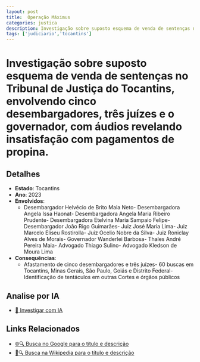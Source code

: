```yaml
---
layout: post
title:  Operação Máximus
categories: justica
description: Investigação sobre suposto esquema de venda de sentenças no Tribunal de Justiça do Tocantins✧  envolvendo cinco desembargadores✧  três juízes e o governador✧  com áudios revelando insatisfação com pagamentos de propina.Desembargador Helvécio de Brito Maia NetoDesembargadora Angela Issa HaonatDesembargadora Angela Maria Ribeiro PrudenteDesembargadora Etelvina Maria Sampaio FelipeDesembargador João Rigo GuimarãesJuiz José Maria LimaJuiz Marcelo Eliseu RostirollaJuiz Ocelio Nobre da SilvaJuiz Roniclay Alves de MoraisGovernador Wanderlei BarbosaThales André Pereira MaiaAdvogado Thiago SulinoAdvogado Kledson de Moura Lima
tags: ['judiciario','tocantins']
---
```


# Investigação sobre suposto esquema de venda de sentenças no Tribunal de Justiça do Tocantins, envolvendo cinco desembargadores, três juízes e o governador, com áudios revelando insatisfação com pagamentos de propina.

## Detalhes
- **Estado**: Tocantins
- **Ano**: 2023
- **Envolvidos**:
  - Desembargador Helvécio de Brito Maia Neto- Desembargadora Angela Issa Haonat- Desembargadora Angela Maria Ribeiro Prudente- Desembargadora Etelvina Maria Sampaio Felipe- Desembargador João Rigo Guimarães- Juiz José Maria Lima- Juiz Marcelo Eliseu Rostirolla- Juiz Ocelio Nobre da Silva- Juiz Roniclay Alves de Morais- Governador Wanderlei Barbosa- Thales André Pereira Maia- Advogado Thiago Sulino- Advogado Kledson de Moura Lima
- **Consequências**:
  - Afastamento de cinco desembargadores e três juízes- 60 buscas em Tocantins, Minas Gerais, São Paulo, Goiás e Distrito Federal- Identificação de tentáculos em outras Cortes e órgãos públicos

## Analise por IA
- [🤖 Investigar com IA](https://www.perplexity.ai/search?q=Opera%C3%A7%C3%A3o%20M%C3%A1ximus%20Investiga%C3%A7%C3%A3o%20sobre%20suposto%20esquema%20de%20venda%20de%20senten%C3%A7as%20no%20Tribunal%20de%20Justi%C3%A7a%20do%20Tocantins%2C%20envolvendo%20cinco%20desembargadores%2C%20tr%C3%AAs%20ju%C3%ADzes%20e%20o%20governador%2C%20com%20%C3%A1udios%20revelando%20insatisfa%C3%A7%C3%A3o%20com%20pagamentos%20de%20propina.%20Tocantins)

## Links Relacionados
- [🌐🔍 Busca no Google para o título e descrição](https://www.google.com/search?q=Opera%C3%A7%C3%A3o%20M%C3%A1ximus%20Investiga%C3%A7%C3%A3o%20sobre%20suposto%20esquema%20de%20venda%20de%20senten%C3%A7as%20no%20Tribunal%20de%20Justi%C3%A7a%20do%20Tocantins%2C%20envolvendo%20cinco%20desembargadores%2C%20tr%C3%AAs%20ju%C3%ADzes%20e%20o%20governador%2C%20com%20%C3%A1udios%20revelando%20insatisfa%C3%A7%C3%A3o%20com%20pagamentos%20de%20propina.%20Tocantins)
- [📖🔍 Busca na Wikipedia para o título e descrição](https://pt.wikipedia.org/w/index.php?search=Opera%C3%A7%C3%A3o%20M%C3%A1ximus%20Investiga%C3%A7%C3%A3o%20sobre%20suposto%20esquema%20de%20venda%20de%20senten%C3%A7as%20no%20Tribunal%20de%20Justi%C3%A7a%20do%20Tocantins%2C%20envolvendo%20cinco%20desembargadores%2C%20tr%C3%AAs%20ju%C3%ADzes%20e%20o%20governador%2C%20com%20%C3%A1udios%20revelando%20insatisfa%C3%A7%C3%A3o%20com%20pagamentos%20de%20propina.%20Tocantins)

